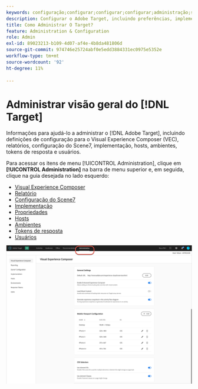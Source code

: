 ```yaml
---
keywords: configuração;configurar;configurar;configurar;administração;setting;setup;set-up;set up;administration
description: Configurar o Adobe Target, incluindo preferências, implementação, gerenciamento de usuários, propriedades, configuração do Scene7, gerenciamento de hosts e tokens de resposta.
title: Como Administrar O Target?
feature: Administration & Configuration
role: Admin
exl-id: 89023213-b109-4d07-af4e-4b8da481806d
source-git-commit: 974746e25724abf0e5edd3884331ec0975e5352e
workflow-type: tm+mt
source-wordcount: '92'
ht-degree: 11%

---
```


# Administrar visão geral do [!DNL Target]

Informações para ajudá-lo a administrar o [!DNL Adobe Target], incluindo definições de configuração para o Visual Experience Composer (VEC), relatórios, configuração do Scene7, implementação, hosts, ambientes, tokens de resposta e usuários.

Para acessar os itens de menu [!UICONTROL Administration], clique em **[!UICONTROL Administration]** na barra de menu superior e, em seguida, clique na guia desejada no lado esquerdo:

* [Visual Experience Composer](/help/main/administrating-target/visual-experience-composer-set-up.md)
* [Relatório](/help/main/administrating-target/reporting.md)
* [Configuração do Scene7](/help/main/administrating-target/scene7-settings.md)
* [Implementação](/help/main/c-implementing-target/implementing-target.md)
* [Propriedades](/help/main/administrating-target/c-user-management/property-channel/property-channel.md)
* [Hosts](/help/main/administrating-target/hosts.md)
* [Ambientes](/help/main/administrating-target/environments.md)
* [Tokens de resposta](/help/main/administrating-target/response-tokens.md)
* [Usuários](/help/main/administrating-target/c-user-management/user-management.md)

![Menu Administração do Adobe Target](/help/main/administrating-target/assets/administration.png)
